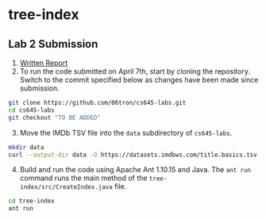 # tree-index

## Lab 2 Submission

1. [Written Report](https://docs.google.com/document/d/1SG5lAwYw57gmQXd6RDFmwVrRFUDq0thglfQiCLqKAug/edit)
2. To run the code submitted on April 7th, start by cloning the repository. Switch to the commit specified below as changes have been made since submission.
```sh
git clone https://github.com/06tron/cs645-labs.git
cd cs645-labs
git checkout "TO BE ADDED"
```
3. Move the IMDb TSV file into the `data` subdirectory of `cs645-labs`.
```sh
mkdir data
curl --output-dir data -O https://datasets.imdbws.com/title.basics.tsv.gz
```
4. Build and run the code using Apache Ant 1.10.15 and Java. The `ant run` command runs the main method of the `tree-index/src/CreateIndex.java` file.
```sh
cd tree-index
ant run
```
